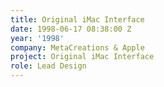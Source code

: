 ```yaml
---
title: Original iMac Interface
date: 1998-06-17 08:38:00 Z
year: '1998'
company: MetaCreations & Apple
project: Original iMac Interface
role: Lead Design
---
```


